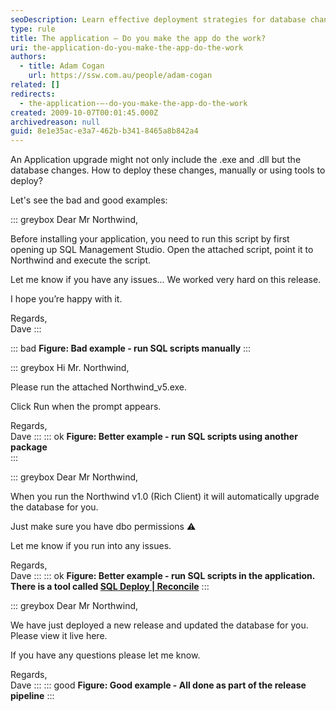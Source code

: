 ```yaml
---
seoDescription: Learn effective deployment strategies for database changes in application upgrades, comparing manual and automated solutions.
type: rule
title: The application – Do you make the app do the work?
uri: the-application-do-you-make-the-app-do-the-work
authors:
  - title: Adam Cogan
    url: https://ssw.com.au/people/adam-cogan
related: []
redirects:
  - the-application-–-do-you-make-the-app-do-the-work
created: 2009-10-07T00:01:45.000Z
archivedreason: null
guid: 8e1e35ac-e3a7-462b-b341-8465a8b842a4
---
```


An Application upgrade might not only include the .exe and .dll but the database changes. How to deploy these changes, manually or using tools to deploy? 

Let's see the bad and good examples:   

<!--endintro-->

::: greybox
Dear Mr Northwind, 

Before installing your application, you need to 
run this script by 
first opening up SQL Management Studio. 
Open the attached script, point it to Northwind and 
execute the script. 

Let me know if you have any issues... 
We worked very hard on this release. 

I hope you’re happy with it. 

Regards,   
Dave
:::

::: bad
**Figure: Bad example - run SQL scripts manually**
:::

::: greybox
Hi Mr. Northwind, 

Please run the attached Northwind_v5.exe. 

Click Run when the prompt appears. 

Regards,  
Dave
:::
::: ok
**Figure: Better example - run SQL scripts using another package**   
::: 

::: greybox
Dear Mr Northwind, 

When you run the Northwind v1.0 (Rich Client) it will 
automatically upgrade the database for you. 

Just make sure you have dbo permissions ⚠️
 
Let me know if you run into any issues.

Regards,  
Dave
:::
::: ok 
**Figure: Better example - run SQL scripts in the application. There is a tool called [SQL Deploy | Reconcile](https://sqldeploy.com/)**
:::

::: greybox
Dear Mr Northwind, 

We have just deployed a new release and updated the database for you. Please view it live here.

If you have any questions please let me know.

Regards,  
Dave
:::
::: good 
**Figure: Good example - All done as part of the release pipeline**
:::